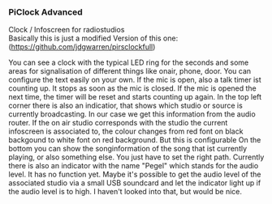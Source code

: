 ### PiClock Advanced
Clock / Infoscreen for radiostudios  
Basically this is just a modified Version of this one: (https://github.com/jdgwarren/pirsclockfull)

You can see a clock with the typical LED ring for the seconds and some areas for signalisation of different things like onair, phone, door. You can configure the text easily on your own. 
If the mic is open, also a talk timer ist counting up. It stops as soon as the mic is closed. If the mic is opened the next time, the timer will be reset and starts counting up again.
In the top left corner there is also an indicatior, that shows which studio or source is currently broadcasting. In our case we get this information from the audio router. If the on air studio corresponds with the studio the current infoscreen is associated to, the colour changes from red font on black backgound to white font on red background. But this is configurable
On the bottom you can show the songinformation of the song that ist currently playing, or also something else. You just have to set the right path.
Currently there is also an indicator with the name "Pegel" which stands for the audio level. It has no function yet. Maybe it's possible to get the audio level of the associated studio via a small USB soundcard and let the indicator light up if the audio level is to high. I haven't looked into that, but would be nice.


